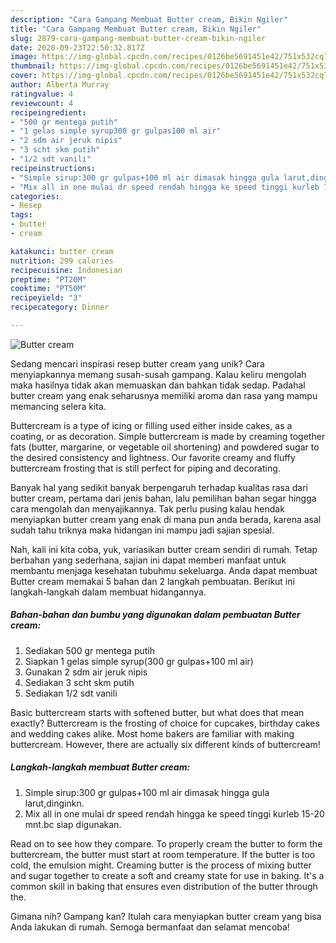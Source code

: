 ```yaml
---
description: "Cara Gampang Membuat Butter cream, Bikin Ngiler"
title: "Cara Gampang Membuat Butter cream, Bikin Ngiler"
slug: 2879-cara-gampang-membuat-butter-cream-bikin-ngiler
date: 2020-09-23T22:50:32.817Z
image: https://img-global.cpcdn.com/recipes/0126be5691451e42/751x532cq70/butter-cream-foto-resep-utama.jpg
thumbnail: https://img-global.cpcdn.com/recipes/0126be5691451e42/751x532cq70/butter-cream-foto-resep-utama.jpg
cover: https://img-global.cpcdn.com/recipes/0126be5691451e42/751x532cq70/butter-cream-foto-resep-utama.jpg
author: Alberta Murray
ratingvalue: 4
reviewcount: 4
recipeingredient:
- "500 gr mentega putih"
- "1 gelas simple syrup300 gr gulpas100 ml air"
- "2 sdm air jeruk nipis"
- "3 scht skm putih"
- "1/2 sdt vanili"
recipeinstructions:
- "Simple sirup:300 gr gulpas+100 ml air dimasak hingga gula larut,dinginkn."
- "Mix all in one mulai dr speed rendah hingga ke speed tinggi kurleb 15-20 mnt.bc siap digunakan."
categories:
- Resep
tags:
- butter
- cream

katakunci: butter cream 
nutrition: 299 calories
recipecuisine: Indonesian
preptime: "PT20M"
cooktime: "PT50M"
recipeyield: "3"
recipecategory: Dinner

---
```



![Butter cream](https://img-global.cpcdn.com/recipes/0126be5691451e42/751x532cq70/butter-cream-foto-resep-utama.jpg)

Sedang mencari inspirasi resep butter cream yang unik? Cara menyiapkannya memang susah-susah gampang. Kalau keliru mengolah maka hasilnya tidak akan memuaskan dan bahkan tidak sedap. Padahal butter cream yang enak seharusnya memiliki aroma dan rasa yang mampu memancing selera kita.

Buttercream is a type of icing or filling used either inside cakes, as a coating, or as decoration. Simple buttercream is made by creaming together fats (butter, margarine, or vegetable oil shortening) and powdered sugar to the desired consistency and lightness. Our favorite creamy and fluffy buttercream frosting that is still perfect for piping and decorating.

Banyak hal yang sedikit banyak berpengaruh terhadap kualitas rasa dari butter cream, pertama dari jenis bahan, lalu pemilihan bahan segar hingga cara mengolah dan menyajikannya. Tak perlu pusing kalau hendak menyiapkan butter cream yang enak di mana pun anda berada, karena asal sudah tahu triknya maka hidangan ini mampu jadi sajian spesial.


Nah, kali ini kita coba, yuk, variasikan butter cream sendiri di rumah. Tetap berbahan yang sederhana, sajian ini dapat memberi manfaat untuk membantu menjaga kesehatan tubuhmu sekeluarga. Anda dapat membuat Butter cream memakai 5 bahan dan 2 langkah pembuatan. Berikut ini langkah-langkah dalam membuat hidangannya.

<!--inarticleads1-->

##### Bahan-bahan dan bumbu yang digunakan dalam pembuatan Butter cream:

1. Sediakan 500 gr mentega putih
1. Siapkan 1 gelas simple syrup(300 gr gulpas+100 ml air)
1. Gunakan 2 sdm air jeruk nipis
1. Sediakan 3 scht skm putih
1. Sediakan 1/2 sdt vanili


Basic buttercream starts with softened butter, but what does that mean exactly? Buttercream is the frosting of choice for cupcakes, birthday cakes and wedding cakes alike. Most home bakers are familiar with making buttercream. However, there are actually six different kinds of buttercream! 

<!--inarticleads2-->

##### Langkah-langkah membuat Butter cream:

1. Simple sirup:300 gr gulpas+100 ml air dimasak hingga gula larut,dinginkn.
1. Mix all in one mulai dr speed rendah hingga ke speed tinggi kurleb 15-20 mnt.bc siap digunakan.


Read on to see how they compare. To properly cream the butter to form the buttercream, the butter must start at room temperature. If the butter is too cold, the emulsion might. Creaming butter is the process of mixing butter and sugar together to create a soft and creamy state for use in baking. It&#39;s a common skill in baking that ensures even distribution of the butter through the. 

Gimana nih? Gampang kan? Itulah cara menyiapkan butter cream yang bisa Anda lakukan di rumah. Semoga bermanfaat dan selamat mencoba!
